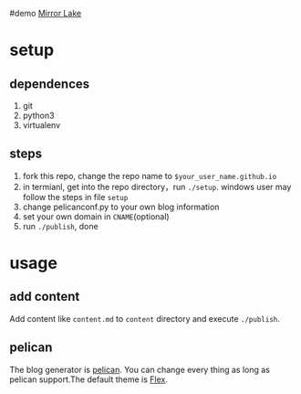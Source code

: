 #demo
[Mirror Lake](http://blog.jswh.me/)
# setup
## dependences
1. git
2. python3
3. virtualenv

## steps
1. fork this repo, change the repo name to `$your_user_name.github.io`
2. in termianl, get into the repo directory，run `./setup`. windows user may follow the steps in file `setup`
3. change pelicanconf.py to your own blog information
4. set your own domain in `CNAME`(optional)
5. run `./publish`, done

# usage
## add content
Add content like `content.md` to `content` directory and execute `./publish`.

## pelican
The blog generator is [pelican](http://docs.getpelican.com/en/3.6.3/quickstart.html#create-an-article).
You can change every thing as long as pelican support.The default theme is [Flex](https://github.com/alexandrevicenzi/Flex/tree/5bc235cf579cb03bcc8f54b6029ff74493a0cb44).
